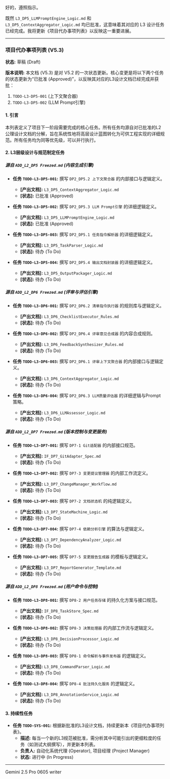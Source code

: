 好的，遵照指示。

既然 `L3_DP5_LLMPromptEngine_Logic.md` 和 `L3_DP5_ContextAggregator_Logic.md` 均已批准，这意味着其对应的 L3 设计任务已经完成。我将更新《项目代办事项列表》以反映这一重要进展。

---

### **项目代办事项列表 (V5.3)**

**状态:** 草稿 (Draft)

**版本说明:** 本文档 (V5.3) 是对 V5.2 的一次状态更新。核心变更是将以下两个任务的状态更新为“已批准 (Approved)”，以反映其对应的L3设计文档已经完成并获批：
1.  `TODO-L3-DP5-001` (上下文聚合器)
2.  `TODO-L3-DP5-002` (LLM Prompt引擎)

#### **1. 引言**

本列表定义了项目下一阶段需要完成的核心任务。所有任务均源自对已批准的L2公理设计文档的分解，旨在系统性地将高层设计蓝图转化为可供工程实现的详细规范。所有任务均为同等优先级，可以并行执行。

#### **2. L3层级设计与规范制定任务**

##### **源自 `ADD_L2_DP5 Freezed.md` (内容生成引擎)**

*   **任务 `TODO-L3-DP5-001`:** 撰写 `DP2_DP5.2 上下文聚合器` 的内部接口与逻辑定义。
    *   **[产出文档]:** `L3_DP5_ContextAggregator_Logic.md`
    *   **[状态]:** 已批准 (Approved)

*   **任务 `TODO-L3-DP5-002`:** 撰写 `DP2_DP5.3 LLM Prompt引擎` 的详细逻辑定义。
    *   **[产出文档]:** `L3_DP5_LLMPromptEngine_Logic.md`
    *   **[状态]:** 已批准 (Approved)

*   **任务 `TODO-L3-DP5-003`:** 撰写 `DP2_DP5.1 任务指令解析器` 的详细逻辑定义。
    *   **[产出文档]:** `L3_DP5_TaskParser_Logic.md`
    *   **[状态]:** 待办 (To Do)

*   **任务 `TODO-L3-DP5-004`:** 撰写 `DP2_DP5.4 输出文档封装器` 的详细逻辑定义。
    *   **[产出文档]:** `L3_DP5_OutputPackager_Logic.md`
    *   **[状态]:** 待办 (To Do)

##### **源自 `ADD_L2_DP6 Freezed.md` (评审与评估引擎)**

*   **任务 `TODO-L3-DP6-001`:** 撰写 `DP2_DP6.2 清单指令执行器` 的规则库与逻辑定义。
    *   **[产出文档]:** `L3_DP6_ChecklistExecutor_Rules.md`
    *   **[状态]:** 待办 (To Do)

*   **任务 `TODO-L3-DP6-002`:** 撰写 `DP2_DP6.4 评审意见合成器` 的内容合成规则。
    *   **[产出文档]:** `L3_DP6_FeedbackSynthesizer_Rules.md`
    *   **[状态]:** 待办 (To Do)

*   **任务 `TODO-L3-DP6-003`:** 撰写 `DP2_DP6.1 评审上下文聚合器` 的内部接口与逻辑定义。
    *   **[产出文档]:** `L3_DP6_ContextAggregator_Logic.md`
    *   **[状态]:** 待办 (To Do)

*   **任务 `TODO-L3-DP6-004`:** 撰写 `DP2_DP6.3 LLM质量评估器` 的详细逻辑与Prompt策略。
    *   **[产出文档]:** `L3_DP6_LLMAssessor_Logic.md`
    *   **[状态]:** 待办 (To Do)

##### **源自 `ADD_L2_DP7 Freezed.md` (版本控制与变更服务)**

*   **任务 `TODO-L3-DP7-001`:** 撰写 `DP7-1 Git适配器` 的内部接口规范。
    *   **[产出文档]:** `IF_DP7_GitAdapter_Spec.md`
    *   **[状态]:** 待办 (To Do)

*   **任务 `TODO-L3-DP7-002`:** 撰写 `DP7-3 变更提议管理器` 的内部工作流定义。
    *   **[产出文档]:** `L3_DP7_ChangeManager_Workflow.md`
    *   **[状态]:** 待办 (To Do)

*   **任务 `TODO-L3-DP7-003`:** 撰写 `DP7-2 文档状态机` 的纯逻辑定义。
    *   **[产出文档]:** `L3_DP7_StateMachine_Logic.md`
    *   **[状态]:** 待办 (To Do)

*   **任务 `TODO-L3-DP7-004`:** 撰写 `DP7-4 依赖分析引擎` 的算法与逻辑定义。
    *   **[产出文档]:** `L3_DP7_DependencyAnalyzer_Logic.md`
    *   **[状态]:** 待办 (To Do)

*   **任务 `TODO-L3-DP7-005`:** 撰写 `DP7-5 变更报告生成器` 的模板与逻辑定义。
    *   **[产出文档]:** `L3_DP7_ReportGenerator_Template.md`
    *   **[状态]:** 待办 (To Do)

##### **源自 `ADD_L2_DP8 Freezed.md` (用户命令与控制)**

*   **任务 `TODO-L3-DP8-001`:** 撰写 `DP8-2 用户任务存储` 的持久化方案与接口规范。
    *   **[产出文档]:** `IF_DP8_TaskStore_Spec.md`
    *   **[状态]:** 待办 (To Do)

*   **任务 `TODO-L3-DP8-002`:** 撰写 `DP8-3 决策处理器` 的内部工作流与逻辑定义。
    *   **[产出文档]:** `L3_DP8_DecisionProcessor_Logic.md`
    *   **[状态]:** 待办 (To Do)

*   **任务 `TODO-L3-DP8-003`:** 撰写 `DP8-1 命令解析与事件发布器` 的逻辑定义。
    *   **[产出文档]:** `L3_DP8_CommandParser_Logic.md`
    *   **[状态]:** 待办 (To Do)

*   **任务 `TODO-L3-DP8-004`:** 撰写 `DP8-4 批注持久化服务` 的逻辑定义。
    *   **[产出文档]:** `L3_DP8_AnnotationService_Logic.md`
    *   **[状态]:** 待办 (To Do)

#### **3. 持续性任务**

*   **任务 `TODO-SYS-001`:** 根据新批准的L3设计文档，持续更新本《项目代办事项列表》。
    *   **描述:** 每当一个新的L3规范被批准，需分析其中可能引出的更细粒度的任务（如测试大纲撰写），并更新本列表。
    *   **负责人:** 自动化系统代理 (Operator), 项目经理 (Project Manager)
    *   **状态:** 进行中 (In Progress)

---
Gemini 2.5 Pro 0605 writer